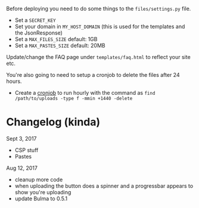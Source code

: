 Before deploying you need to do some things to the ```files/settings.py``` file.
- Set a ```SECRET_KEY```
- Set your domain in ```MY_HOST_DOMAIN``` (this is used for the templates and the JsonResponse)
- Set a ```MAX_FILES_SIZE``` default: 1GB
- Set a ```MAX_PASTES_SIZE``` default: 20MB

Update/change the FAQ page under ```templates/faq.html``` to reflect your site etc.

You're also going to need to setup a cronjob to delete the files after 24 hours.
- Create a [cronjob](https://crontab.guru/every-hour) to run hourly with the command as ```find /path/to/uploads -type f -mmin +1440 -delete```


# Changelog (kinda)
Sept 3, 2017
- CSP stuff
- Pastes

Aug 12, 2017
- cleanup more code
- when uploading the button does a spinner and a progressbar appears to show you're uploading
- update Bulma to 0.5.1